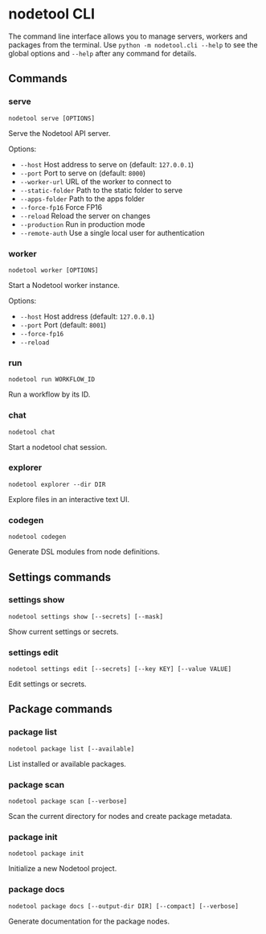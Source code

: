 # nodetool CLI

The command line interface allows you to manage servers, workers and packages from
the terminal. Use `python -m nodetool.cli --help` to see the global options and
`--help` after any command for details.

## Commands

### serve
`nodetool serve [OPTIONS]`

Serve the Nodetool API server.

Options:
- `--host` Host address to serve on (default: `127.0.0.1`)
- `--port` Port to serve on (default: `8000`)
- `--worker-url` URL of the worker to connect to
- `--static-folder` Path to the static folder to serve
- `--apps-folder` Path to the apps folder
- `--force-fp16` Force FP16
- `--reload` Reload the server on changes
- `--production` Run in production mode
- `--remote-auth` Use a single local user for authentication

### worker
`nodetool worker [OPTIONS]`

Start a Nodetool worker instance.

Options:
- `--host` Host address (default: `127.0.0.1`)
- `--port` Port (default: `8001`)
- `--force-fp16`
- `--reload`

### run
`nodetool run WORKFLOW_ID`

Run a workflow by its ID.

### chat
`nodetool chat`

Start a nodetool chat session.

### explorer
`nodetool explorer --dir DIR`

Explore files in an interactive text UI.

### codegen
`nodetool codegen`

Generate DSL modules from node definitions.

## Settings commands

### settings show
`nodetool settings show [--secrets] [--mask]`

Show current settings or secrets.

### settings edit
`nodetool settings edit [--secrets] [--key KEY] [--value VALUE]`

Edit settings or secrets.

## Package commands

### package list
`nodetool package list [--available]`

List installed or available packages.

### package scan
`nodetool package scan [--verbose]`

Scan the current directory for nodes and create package metadata.

### package init
`nodetool package init`

Initialize a new Nodetool project.

### package docs
`nodetool package docs [--output-dir DIR] [--compact] [--verbose]`

Generate documentation for the package nodes.
